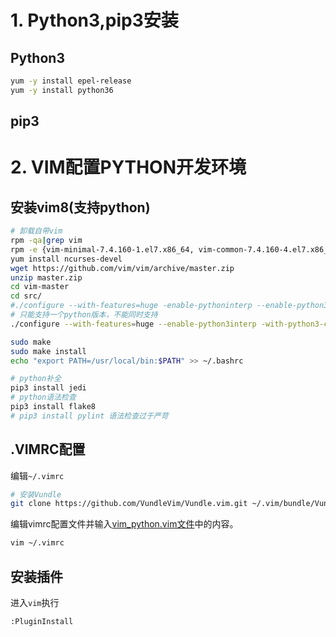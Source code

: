 # 1. Python3,pip3安装
## Python3

```bash
yum -y install epel-release
yum -y install python36
```

## pip3


# 2. VIM配置PYTHON开发环境

## 安装vim8(支持python)

``` sh
# 卸载自带vim
rpm -qa|grep vim
rpm -e {vim-minimal-7.4.160-1.el7.x86_64, vim-common-7.4.160-4.el7.x86_64, vim-enhanced-7.4.160-4.el7.x86_64, vim-filesystem-7.4.160-4.el7.x86_64}
yum install ncurses-devel
wget https://github.com/vim/vim/archive/master.zip
unzip master.zip
cd vim-master
cd src/
#./configure --with-features=huge -enable-pythoninterp --enable-python3interp --with-python-config-dir=/u/usr/lib64/python2.7/config/ -with-python3-config-dir=/usr/lib64/python3.6/config-3.6m-x86_64-linux-gnu/sudo make
# 只能支持一个python版本，不能同时支持
./configure --with-features=huge --enable-python3interp -with-python3-config-dir=/usr/lib64/python3.6/config-3.6m-x86_64-linux-gnu/

sudo make
sudo make install
echo "export PATH=/usr/local/bin:$PATH" >> ~/.bashrc

# python补全
pip3 install jedi
# python语法检查
pip3 install flake8
# pip3 install pylint 语法检查过于严苛
```

## .VIMRC配置
编辑`~/.vimrc`
```sh
# 安装Vundle
git clone https://github.com/VundleVim/Vundle.vim.git ~/.vim/bundle/Vundle.vim
```

编辑vimrc配置文件并输入[vim_python.vim文件](https://github.com/Tianer1123/config/blob/master/vim/vim_python.vim)中的内容。
```bash
vim ~/.vimrc
```

## 安装插件
进入`vim`执行
```vim
:PluginInstall
```
